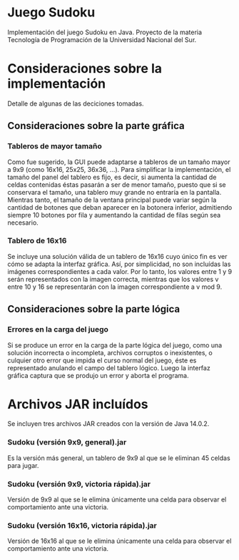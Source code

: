 # Juego Sudoku
Implementación del juego Sudoku en Java. Proyecto de la materia Tecnología de Programación de la Universidad Nacional del Sur.

# Consideraciones sobre la implementación
Detalle de algunas de las deciciones tomadas.

## Consideraciones sobre la parte gráfica

### Tableros de mayor tamaño
Como fue sugerido, la GUI puede adaptarse a tableros de un tamaño mayor a 9x9 (como 16x16, 25x25, 36x36, ...).
Para simplificar la implementación, el tamaño del panel del tablero es fijo, es decir, si aumenta la cantidad de celdas contenidas éstas pasarán a ser de menor tamaño, puesto que si se conservara el tamaño, una tablero muy grande no entraría en la pantalla. Mientras tanto, el tamaño de la ventana principal puede variar según la cantidad de botones que deban aparecer en la botonera inferior, admitiendo siempre 10 botones por fila y aumentando la cantidad de filas según sea necesario.

### Tablero de 16x16
Se incluye una solución válida de un tablero de 16x16 cuyo único fin es ver cómo se adapta la interfaz gráfica. Así, por simplicidad, no son incluídas las imágenes correspondientes a cada valor. Por lo tanto, los valores entre 1 y 9 serán representados con la imagen correcta, mientras que los valores v entre 10 y 16 se representarán con la imagen correspondiente a v mod 9.

## Consideraciones sobre la parte lógica

### Errores en la carga del juego
Si se produce un error en la carga de la parte lógica del juego, como una solución incorrecta o incompleta, archivos corruptos o inexistentes, o culquier otro error que impida el curso normal del juego, éste es representado anulando el campo del tablero lógico. Luego la interfaz gráfica captura que se produjo un error y aborta el programa.

# Archivos JAR incluídos
Se incluyen tres archivos JAR creados con la versión de Java 14.0.2.

### Sudoku (versión 9x9, general).jar
Es la versión más general, un tablero de 9x9 al que se le eliminan 45 celdas para jugar.

### Sudoku (versión 9x9, victoria rápida).jar
Versión de 9x9 al que se le elimina únicamente una celda para observar el comportamiento ante una victoria.

### Sudoku (versión 16x16, victoria rápida).jar
Versión de 16x16 al que se le elimina únicamente una celda para observar el comportamiento ante una victoria.

